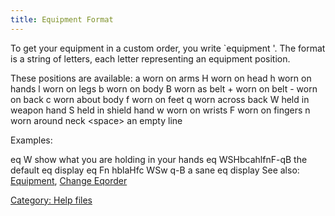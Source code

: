 ```yaml
---
title: Equipment Format
---
```


To get your equipment in a custom order, you write \`equipment
<format>'. The format is a string of letters, each letter representing
an equipment position.

These positions are available: a worn on arms H worn on head h worn on
hands l worn on legs b worn on body B worn as belt + worn on belt - worn
on back c worn about body f worn on feet q worn across back W held in
weapon hand S held in shield hand w worn on wrists F worn on fingers n
worn around neck \<space\> an empty line

Examples:

eq W show what you are holding in your hands eq WSHbcahlfnF-qB the
default eq display eq Fn hblaHfc WSw q-B a sane eq display See also:
[Equipment](Equipment "wikilink"), [Change
Eqorder](Change_Eqorder "wikilink")

[Category: Help files](Category:_Help_files "wikilink")